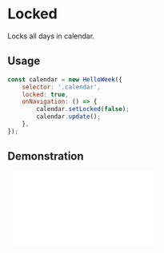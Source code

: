 # Locked

Locks all days in calendar.

## Usage

```js
const calendar = new HelloWeek({
    selector: '.calendar',
    locked: true,
    onNavigation: () => {
        calendar.setLocked(false);
        calendar.update();
    },
});
```

## Demonstration

<iframe
    src="docs/v2/demos/locked.html"
    frameborder="no"
    allowfullscreen="allowfullscreen">
</iframe>
